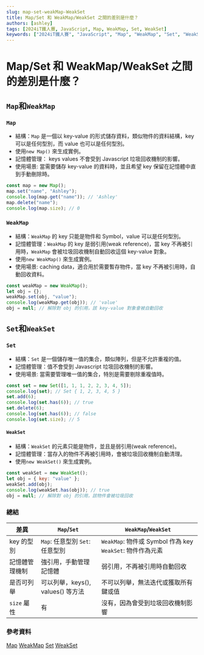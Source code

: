 ```yaml
---
slug: map-set-weakMap-WeakSet
title: Map/Set 和 WeakMap/WeakSet 之間的差別是什麼？
authors: [ashley]
tags: [2024iT鐵人賽, JavaScript, Map, WeakMap, Set, WeakSet]
keywords: ["2024iT鐵人賽", "JavaScript", "Map", "WeakMap", "Set", "WeakSet"]
---
```


# Map/Set 和 WeakMap/WeakSet 之間的差別是什麼？

## `Map`和`WeakMap`

### `Map`

- 結構：`Map` 是一個以 key-value 的形式儲存資料，類似物件的資料結構，key 可以是任何型別，而 value 也可以是任何型別。
- 使用`new Map()` 來生成實例。
- 記憶體管理： keys values 不會受到 Javascript 垃圾回收機制的影響。
- 使用場景: 當需要儲存 key-value 的資料時，並且希望 key 保留在記憶體中直到手動刪除時。

```js
const map = new Map();
map.set("name", "Ashley");
console.log(map.get("name")); // 'Ashley'
map.delete("name");
console.log(map.size); // 0
```

### `WeakMap`

- 結構：`WeakMap` 的 key 只能是物件和 Symbol，value 可以是任何型別。
- 記憶體管理：`WeakMap` 的 key 是弱引用(weak reference)，當 key 不再被引用時，`WeakMap` 會被垃圾回收機制自動回收這個 key-value 對象。
- 使用`new WeakMap()` 來生成實例。
- 使用場景: caching data，適合用於需要暫存物件，當 key 不再被引用時，自動回收資料。

```js
const weakMap = new WeakMap();
let obj = {};
weakMap.set(obj, "value");
console.log(weakMap.get(obj)); // 'value'
obj = null; // 解除對 obj 的引用，該 key-value 對象會被自動回收
```

## `Set`和`WeakSet`

### `Set`

- 結構：`Set` 是一個儲存唯一值的集合，類似陣列，但是不允許重複的值。
- 記憶體管理：值不會受到 Javascript 垃圾回收機制的影響。
- 使用場景: 當需要管理唯一值的集合，特別是需要剔除重複值時。

```js
const set = new Set([1, 1, 1, 2, 2, 3, 4, 5]);
console.log(set); // Set { 1, 2, 3, 4, 5 }
set.add(6);
console.log(set.has(6)); // true
set.delete(6);
console.log(set.has(6)); // false
console.log(set.size); // 5
```

#### `WeakSet`

- 結構：`WeakSet` 的元素只能是物件，並且是弱引用(weak reference)。
- 記憶體管理：當存入的物件不再被引用時，會被垃圾回收機制自動清理。
- 使用`new WeakSet()` 來生成實例。

```js
const weakSet = new WeakSet();
let obj = { key: "value" };
weakSet.add(obj);
console.log(weakSet.has(obj)); // true
obj = null; // 解除對 obj 的引用，該物件會被垃圾回收
```

### 總結

| 差異           | `Map`/`Set`                       | `WeakMap`/`WeakSet`                                       |
| -------------- | --------------------------------- | --------------------------------------------------------- |
| key 的型別     | `Map`: 任意型別 `Set`: 任意型別   | `WeakMap`: 物件或 Symbol 作為 key `WeakSet`: 物件作為元素 |
| 記憶體管理機制 | 強引用，手動管理記憶體            | 弱引用，不再被引用時自動回收                              |
| 是否可列舉     | 可以列舉，keys(), values() 等方法 | 不可以列舉，無法迭代或獲取所有鍵或值                      |
| `size` 屬性    | 有                                | 沒有，因為會受到垃圾回收機制影響                          |

### 參考資料

[Map](https://developer.mozilla.org/zh-TW/docs/Web/JavaScript/Reference/Global_Objects/Map)
[WeakMap](https://developer.mozilla.org/en-US/docs/Web/JavaScript/Reference/Global_Objects/WeakMap)
[Set](https://developer.mozilla.org/zh-TW/docs/Web/JavaScript/Reference/Global_Objects/Set)
[WeakSet](https://developer.mozilla.org/en-US/docs/Web/JavaScript/Reference/Global_Objects/WeakSet)
